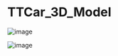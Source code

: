 # TTCar_3D_Model


![image](https://github.com/Xinyuan-LilyGO/TTCar_3D_Model/blob/master/image/image1.jpg)

![image](https://github.com/Xinyuan-LilyGO/TTCar_3D_Model/blob/master/image/image2.jpg)
